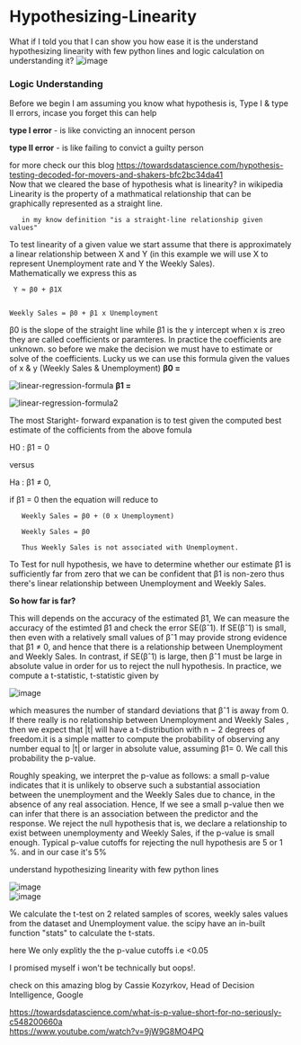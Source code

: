 # Hypothesizing-Linearity  

What if I told you that I can show you how ease it is the understand hypothesizing linearity with few python lines and logic calculation on understanding it?
![image](https://user-images.githubusercontent.com/85021780/132937242-e9029126-879a-4830-9f51-c73d60602928.png)  
  
  ### Logic Understanding 
Before we begin I am assuming you know what hypothesis is, Type I & type II errors, incase you forget this can help  

**type I error** - is like convicting an innocent person  

**type II error** - is like failing to convict a guilty person  

for more check our this blog https://towardsdatascience.com/hypothesis-testing-decoded-for-movers-and-shakers-bfc2bc34da41  
Now that we cleared the base of hypothesis what is linearity? in wikipedia  Linearity is the property of a mathmatical relationship that can be graphically represented as a straight line.  

       in my know definition "is a straight-line relationship given values"  
  
  
To test linearity of a given value we start assume that there is approximately a linear relationship between X and Y (in this example we will use X to represent Unemployment rate and Y the Weekly Sales).   
Mathematically we express this as    

     Y ≈ β0 + β1X
    
    
    Weekly Sales = β0 + β1 x Unemployment
  
  
β0 is the slope of the straight line while  β1 is the y intercept when x is zreo they are called coefficients or paramteres. In practice the coefficients are unknown. so before we make the decision we must have to estimate or solve of the coefficients. Lucky us we can use this formula given the values of x & y (Weekly Sales & Unemployment)
**β0 =**   

![linear-regression-formula](https://user-images.githubusercontent.com/85021780/132938787-dfbe16fe-61a9-4ff1-99d6-124b9a026636.png)
**β1 =**  

![linear-regression-formula2](https://user-images.githubusercontent.com/85021780/132938862-37addc7d-a086-48f4-8e81-8473ea250ae7.png)

  
  The most Staright- forward expanation is to test given the computed best estimate of the cofficients from the above fomula
  
  H0 : β1 = 0
  
  versus 
  
  Ha : β1 $\neq$  0,  
  
  if β1 = 0 then the equation will reduce to  
       
       Weekly Sales = β0 + (0 x Unemployment)
       
       Weekly Sales = β0  
       
       Thus Weekly Sales is not associated with Unemployment.
     
   
  
  To Test for null hypothesis, we have to determine whether our estimate β1 is sufficiently far from zero that we can be confident that β1 is non-zero thus there's linear relationship between Unemployment and Weekly Sales.  
  
  **So how far is far?**  
  
This will depends on the accuracy of the estimated β1, We can measure the accuracy of the estimted β1 and check the error SE(βˆ1). If SE(βˆ1) is small, then even with a relatively small values of βˆ1 may provide strong evidence that β1 $\neq$ 0, and hence that there is a relationship between Unemployment and Weekly Sales. In contrast, if SE(βˆ1) is large, then βˆ1 must be large in absolute value in order for us to reject the null hypothesis. In practice, we compute a t-statistic, t-statistic
given by  

![image](https://user-images.githubusercontent.com/85021780/132939780-ab9dd3e7-ee26-410a-86ab-907f0c5f5c87.png)  


which measures the number of standard deviations that βˆ1 is away from 0. If there really is no relationship between Unemployment and Weekly Sales , then we expect
that |t| will have a t-distribution with n − 2 degrees of freedom.it is a simple matter to compute the probability of observing any number equal to |t| or larger in absolute value, assuming β1= 0. We call this probability the p-value.   

Roughly speaking, we interpret the p-value as follows: a small p-value indicates that it is unlikely to observe such a substantial association between the unemployment and the Weekly Sales due to chance, in the absence of any real association. Hence, If we see a small p-value then we can infer that there is an association between the predictor and the response. We reject the null hypothesis that is, we declare a relationship to exist between unemploymenty and Weekly Sales,
if the p-value is small enough. Typical p-value cutoffs for rejecting the null hypothesis are 5 or 1 %. and in our case it's 5%  
  
  
understand hypothesizing linearity with few python lines  


![image](https://user-images.githubusercontent.com/85021780/132940460-15fa5a31-dae0-43f4-95e7-ca69b87cda0e.png)  
![image](https://user-images.githubusercontent.com/85021780/132940494-1ece4d92-dd0c-4c95-9305-4eb986f07f77.png)


  
  We calculate the t-test on 2 related samples of scores, weekly sales values from the dataset and Unemployment value. the scipy have an in-built function "stats" to calculate the t-stats.   
  
here We only explitly the the p-value cutoffs i.e <0.05  


I promised myself i won't be technically but oops!.  

check on this amazing blog by Cassie Kozyrkov, Head of Decision Intelligence, Google  

https://towardsdatascience.com/what-is-p-value-short-for-no-seriously-c548200660a  
https://www.youtube.com/watch?v=9jW9G8MO4PQ

